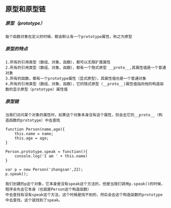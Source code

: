 ## 原型和原型链

##### 原型（prototype）
	每个函数对象在定义的时候，都会默认有一个prototype属性，称之为原型

##### 原型的特点
	1.所有的引用类型（数组、对象、函数），都可以无限扩展属性
	2.所有的引用类型（数组、对象、函数），都有一个隐式原型 __proto__,其属性值是一个普通对象
	3.所有的函数，都有一个prototype属性（显式原型），其属性值也是一个普通对象
	4.所有的引用类型（数组、对象、函数），它的隐式原型（__proto__)属性值指向他的构造函数的显示原型（prototype）属性值

##### 原型链
	当我们访问某个对象的属性时，如果这个对象本身没有这个属性，则会去它的__proto__（构造函数的prototype）中去查找

	function Person(name,age){
		this.name = name;
		this.age = age;		
	}

	Person.prototype.speak = function(){
		console.log('I am ' + this.name)
	}

	var p = new Person('zhangsan',22); 
	p.speak();

	我们创建的p这个对象，它本身是没有speak这个方法的，但是当我们调用p.speak()的时候，程序会先去它本身（也就是Person这个构造函数）
	中去查找有没有speak这个方法，这个时候是找不到的，然后会去这个构造函数的prototype中去查找，这个就找到了speak。
	